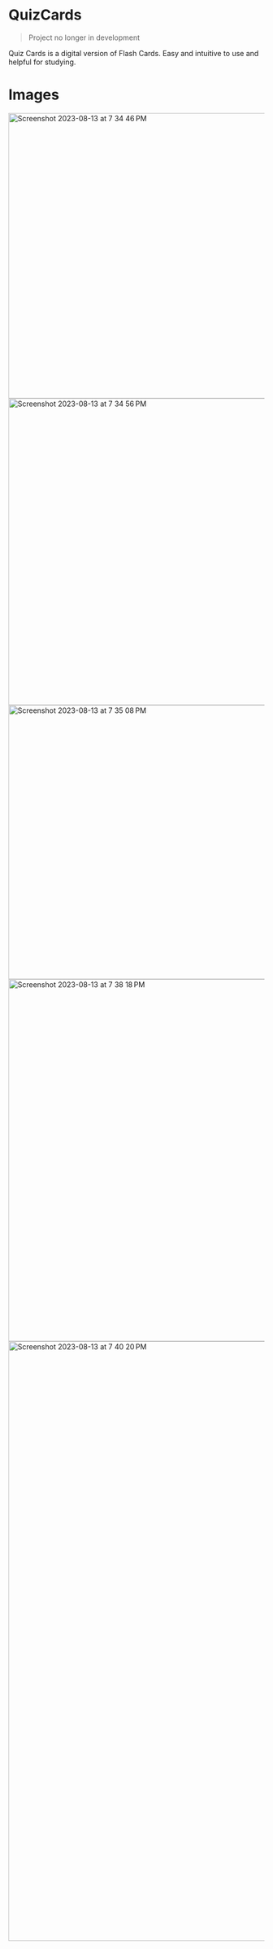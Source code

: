 # QuizCards
> Project no longer in development
> 
Quiz Cards is a digital version of Flash Cards. Easy and intuitive to use and helpful for studying. 

# Images
<img width="561" alt="Screenshot 2023-08-13 at 7 34 46 PM" src="https://github.com/ashp0/QuizCards/assets/62433766/dbcee4c9-4185-4103-a6a5-00961a021bb0">
<img width="603" alt="Screenshot 2023-08-13 at 7 34 56 PM" src="https://github.com/ashp0/QuizCards/assets/62433766/89510055-9087-4a6c-9a7d-11ddf396f959">
<img width="539" alt="Screenshot 2023-08-13 at 7 35 08 PM" src="https://github.com/ashp0/QuizCards/assets/62433766/5e9c419c-15de-4a80-93d4-7118a0e9f2b8">
<img width="712" alt="Screenshot 2023-08-13 at 7 38 18 PM" src="https://github.com/ashp0/QuizCards/assets/62433766/261ad03d-9d1e-4eb4-933d-acc6a4825142">
<img width="1179" alt="Screenshot 2023-08-13 at 7 40 20 PM" src="https://github.com/ashp0/QuizCards/assets/62433766/569ee16c-275c-4323-9457-2dd266160fa6">
